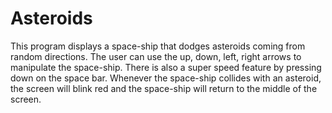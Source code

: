 # Asteroids
This program displays a space-ship that dodges asteroids coming from random directions. The user can use the up, down, left, right arrows to manipulate the space-ship. There is also a super speed feature by pressing down on the space bar. Whenever the space-ship collides with an asteroid, the screen will blink red and the space-ship will return to the middle of the screen.

